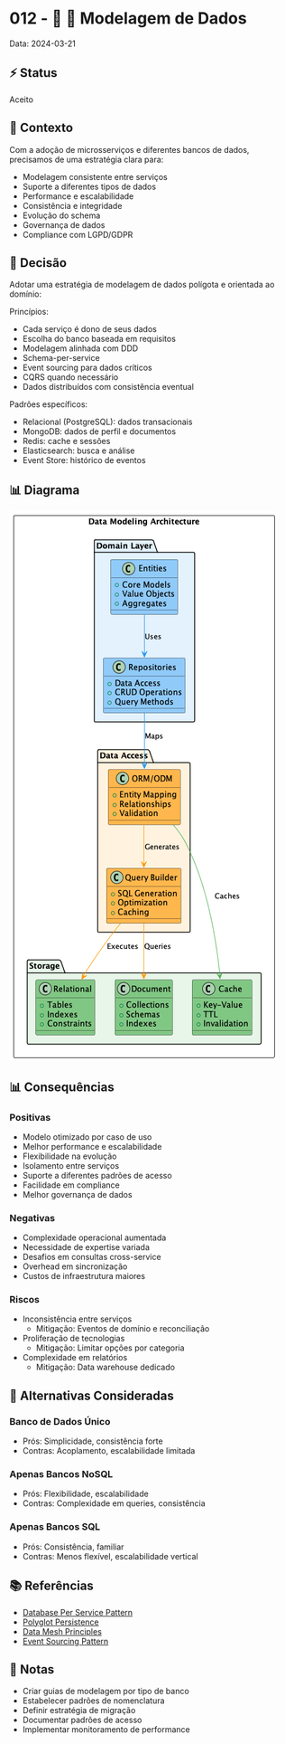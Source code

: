 # 012 - 📝 💾 Modelagem de Dados

Data: 2024-03-21

## ⚡ Status

Aceito

## 🎯 Contexto

Com a adoção de microsserviços e diferentes bancos de dados, precisamos de uma estratégia clara para:
- Modelagem consistente entre serviços
- Suporte a diferentes tipos de dados
- Performance e escalabilidade
- Consistência e integridade
- Evolução do schema
- Governança de dados
- Compliance com LGPD/GDPR

## 🔨 Decisão

Adotar uma estratégia de modelagem de dados polígota e orientada ao domínio:

Princípios:
- Cada serviço é dono de seus dados
- Escolha do banco baseada em requisitos
- Modelagem alinhada com DDD
- Schema-per-service
- Event sourcing para dados críticos
- CQRS quando necessário
- Dados distribuídos com consistência eventual

Padrões específicos:
- Relacional (PostgreSQL): dados transacionais
- MongoDB: dados de perfil e documentos
- Redis: cache e sessões
- Elasticsearch: busca e análise
- Event Store: histórico de eventos

## 📊 Diagrama

![Diagrama de Modelagem de Dados](../diagrams/adr-012-data-modeling.png)

## 📊 Consequências

### Positivas

- Modelo otimizado por caso de uso
- Melhor performance e escalabilidade
- Flexibilidade na evolução
- Isolamento entre serviços
- Suporte a diferentes padrões de acesso
- Facilidade em compliance
- Melhor governança de dados

### Negativas

- Complexidade operacional aumentada
- Necessidade de expertise variada
- Desafios em consultas cross-service
- Overhead em sincronização
- Custos de infraestrutura maiores

### Riscos

- Inconsistência entre serviços
  - Mitigação: Eventos de domínio e reconciliação
- Proliferação de tecnologias
  - Mitigação: Limitar opções por categoria
- Complexidade em relatórios
  - Mitigação: Data warehouse dedicado

## 🔄 Alternativas Consideradas

### Banco de Dados Único
- Prós: Simplicidade, consistência forte
- Contras: Acoplamento, escalabilidade limitada

### Apenas Bancos NoSQL
- Prós: Flexibilidade, escalabilidade
- Contras: Complexidade em queries, consistência

### Apenas Bancos SQL
- Prós: Consistência, familiar
- Contras: Menos flexível, escalabilidade vertical

## 📚 Referências

- [Database Per Service Pattern](https://microservices.io/patterns/data/database-per-service.html)
- [Polyglot Persistence](https://martinfowler.com/bliki/PolyglotPersistence.html)
- [Data Mesh Principles](https://martinfowler.com/articles/data-mesh-principles.html)
- [Event Sourcing Pattern](https://docs.microsoft.com/en-us/azure/architecture/patterns/event-sourcing)

## 📝 Notas

- Criar guias de modelagem por tipo de banco
- Estabelecer padrões de nomenclatura
- Definir estratégia de migração
- Documentar padrões de acesso
- Implementar monitoramento de performance 